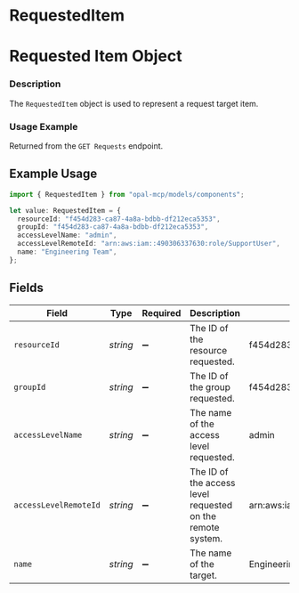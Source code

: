# RequestedItem

# Requested Item Object
### Description
The `RequestedItem` object is used to represent a request target item.

### Usage Example
Returned from the `GET Requests` endpoint.

## Example Usage

```typescript
import { RequestedItem } from "opal-mcp/models/components";

let value: RequestedItem = {
  resourceId: "f454d283-ca87-4a8a-bdbb-df212eca5353",
  groupId: "f454d283-ca87-4a8a-bdbb-df212eca5353",
  accessLevelName: "admin",
  accessLevelRemoteId: "arn:aws:iam::490306337630:role/SupportUser",
  name: "Engineering Team",
};
```

## Fields

| Field                                                      | Type                                                       | Required                                                   | Description                                                | Example                                                    |
| ---------------------------------------------------------- | ---------------------------------------------------------- | ---------------------------------------------------------- | ---------------------------------------------------------- | ---------------------------------------------------------- |
| `resourceId`                                               | *string*                                                   | :heavy_minus_sign:                                         | The ID of the resource requested.                          | f454d283-ca87-4a8a-bdbb-df212eca5353                       |
| `groupId`                                                  | *string*                                                   | :heavy_minus_sign:                                         | The ID of the group requested.                             | f454d283-ca87-4a8a-bdbb-df212eca5353                       |
| `accessLevelName`                                          | *string*                                                   | :heavy_minus_sign:                                         | The name of the access level requested.                    | admin                                                      |
| `accessLevelRemoteId`                                      | *string*                                                   | :heavy_minus_sign:                                         | The ID of the access level requested on the remote system. | arn:aws:iam::490306337630:role/SupportUser                 |
| `name`                                                     | *string*                                                   | :heavy_minus_sign:                                         | The name of the target.                                    | Engineering Team                                           |